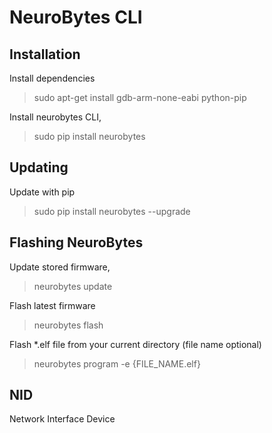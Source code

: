 # NeuroBytes CLI

## Installation
Install dependencies
>sudo apt-get install gdb-arm-none-eabi python-pip

Install neurobytes CLI,
>sudo pip install neurobytes

## Updating
Update with pip
>sudo pip install neurobytes --upgrade

## Flashing NeuroBytes
Update stored firmware,
>neurobytes update

Flash latest firmware
>neurobytes flash

Flash *.elf file from your current directory (file name optional)
>neurobytes program -e {FILE_NAME.elf}

## NID
Network Interface Device